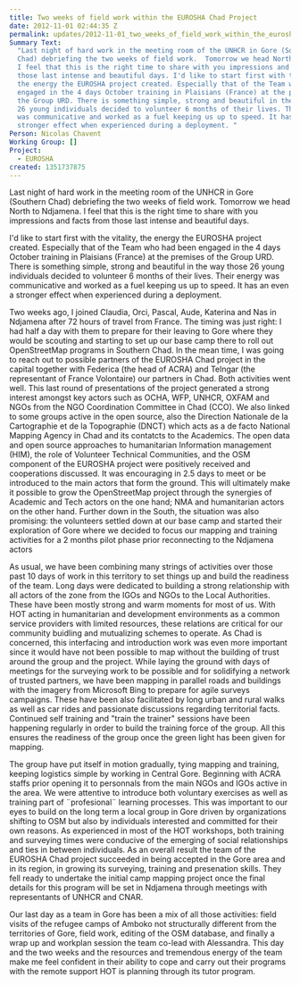 ```yaml
---
title: Two weeks of field work within the EUROSHA Chad Project
date: 2012-11-01 02:44:35 Z
permalink: updates/2012-11-01_two_weeks_of_field_work_within_the_eurosha_chad_project
Summary Text:
  "Last night of hard work in the meeting room of the UNHCR in Gore (Southern
  Chad) debriefing the two weeks of field work.  Tomorrow we head North to Ndjamena.
  I feel that this is the right time to share with you impressions and facts from
  those last intense and beautiful days. I'd like to start first with the vitality,
  the energy the EUROSHA project created. Especially that of the Team who had been
  engaged in the 4 days October training in Plaisians (France) at the premises of
  the Group URD. There is something simple, strong and beautiful in the way those
  26 young individuals decided to volunteer 6 months of their lives. Their energy
  was communicative and worked as a fuel keeping us up to speed. It has an  even a
  stronger effect when experienced during a deployment. "
Person: Nicolas Chavent
Working Group: []
Project:
  - EUROSHA
created: 1351737875
---
```


<p>Last night of hard work in the meeting room of the UNHCR in Gore (Southern Chad) debriefing the two weeks of field work. Tomorrow we head North to Ndjamena. I feel that this is the right time to share with you impressions and facts from those last intense and beautiful days.</p><p>I'd like to start first with the vitality, the energy the EUROSHA project created. Especially that of the Team who had been engaged in the 4 days October training in Plaisians (France) at the premises of the Group URD. There is something simple, strong and beautiful in the way those 26 young individuals decided to volunteer 6 months of their lives. Their energy was communicative and worked as a fuel keeping us up to speed. It has an even a stronger effect when experienced during a deployment.</p><p>Two weeks ago, I joined Claudia, Orci, Pascal, Aude, Katerina and Nas in Ndjamena after 72 hours of travel from France. The timing was just right: I had half a day with them to prepare for their leaving to Gore where they would be scouting and starting to set up our base camp there to roll out OpenStreetMap programs in Southern Chad. In the mean time, I was going to reach out to possible partners of the EUROSHA Chad project in the capital together with Federica (the head of ACRA) and Telngar (the representant of France Volontaire) our partners in Chad. Both activities went well. This last round of presentations of the project generated a strong interest amongst key actors such as OCHA, WFP, UNHCR, OXFAM and NGOs from the NGO Coordination Committee in Chad (CCO). We also linked to some groups active in the open source, also the Direction Nationale de la Cartographie et de la Topographie (DNCT) which acts as a de facto National Mapping Agency in Chad and its contatcts to the Academics. The open data and open source approaches to humanitarian Information management (HIM), the role of Volunteer Technical Communities, and the OSM component of the EUROSHA project were positively received and cooperations discussed. It was encouraging in 2.5 days to meet or be introduced to the main actors that form the ground. This will ultimately make it possible to grow the OpenStreetMap project through the synergies of Academic and Tech actors on the one hand; NMA and humanitarian actors on the other hand. Further down in the South, the situation was also promising: the volunteers settled down at our base camp and started their exploration of Gore where we decided to focus our mapping and training activities for a 2 months pilot phase prior reconnecting to the Ndjamena actors</p><p>As usual, we have been combining many strings of activities over those past 10 days of work in this territory to set things up and build the readiness of the team. Long days were dedicated to building a strong relationship with all actors of the zone from the IGOs and NGOs to the Local Authorities. These have been mostly strong and warm moments for most of us. With HOT acting in humanitarian and development environments as a common service providers with limited resources, these relations are critical for our community buidling and mutualizing schemes to operate. As Chad is concerned, this interfacing and introduction work was even more important since it would have not been possible to map without the building of trust around the group and the project. While laying the ground with days of meetings for the surveying work to be possible and for solidifying a network of trusted partners, we have been mapping in parallel roads and buildings with the imagery from Microsoft Bing to prepare for agile surveys campaigns. These have been also facilitated by long urban and rural walks as well as car rides and passionate discussions regarding territorial facts. Continued self training and "train the trainer" sessions have been happening regularly in order to build the training force of the group. All this ensures the readiness of the group once the green light has been given for mapping.</p><p>The group have put itself in motion gradually, tying mapping and training, keeping logistics simple by working in Central Gore. Beginning with ACRA staffs prior opening it to personnals from the main NGOs and IGOs active in the area. We were attentive to introduce both voluntary exercises as well as training part of ¨profesional¨ learning processes. This was important to our eyes to build on the long term a local group in Gore driven by organizations shifting to OSM but also by individuals interested and committed for their own reasons. As experienced in most of the HOT workshops, both training and surveying times were conducive of the emerging of social relationships and ties in between individuals. As an overall result the team of the EUROSHA Chad project succeeded in being accepted in the Gore area and in its region, in growing its surveying, training and presenation skills. They fell ready to undertake the initial camp mapping project once the final details for this program will be set in Ndjamena through meetings with representants of UNHCR and CNAR.</p><p>Our last day as a team in Gore has been a mix of all those activities: field visits of the refugee camps of Amboko not structurally different from the territories of Gore, field work, editing of the OSM database, and finally a wrap up and workplan session the team co-lead with Alessandra. This day and the two weeks and the resources and tremendous energy of the team make me feel confident in their ability to cope and carry out their programs with the remote support HOT is planning through its tutor program.</p>
